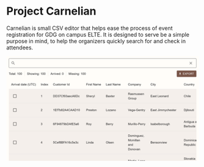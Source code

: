 # Project Carnelian

Carnelian is small CSV editor that helps ease the process of event registration for GDG on campus ELTE. It is designed to serve be a simple purpose in mind, to help the organizers quickly search for and check in attendees.

![Image of project with test data](upload/view.png)
